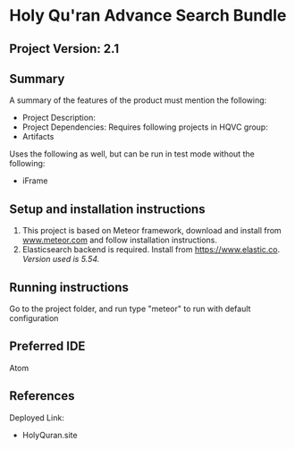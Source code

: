 # Holy Qu'ran Advance Search Bundle
## Project Version: 2.1

## Summary


A summary of the features of the product must mention the following:

* Project Description:
* Project Dependencies:
 Requires following projects in HQVC group:
 * Artifacts

 Uses the following as well, but can be run in test mode without the following:
 * iFrame


## Setup and installation instructions

1. This project is based on Meteor framework, download and install from
www.meteor.com and follow installation instructions.
1. Elasticsearch backend is required. Install from https://www.elastic.co.  
*Version used is 5.54.*

## Running instructions

Go to the project folder, and run type "meteor" to run with default configuration


## Preferred IDE
Atom



## References

Deployed Link:
* HolyQuran.site

